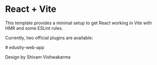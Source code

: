 # React + Vite

This template provides a minimal setup to get React working in Vite with HMR and some ESLint rules.

Currently, two official plugins are available:

#   e d u s i t y - w e b - a p p 

Design by Shivam Vishwakarma 
 
